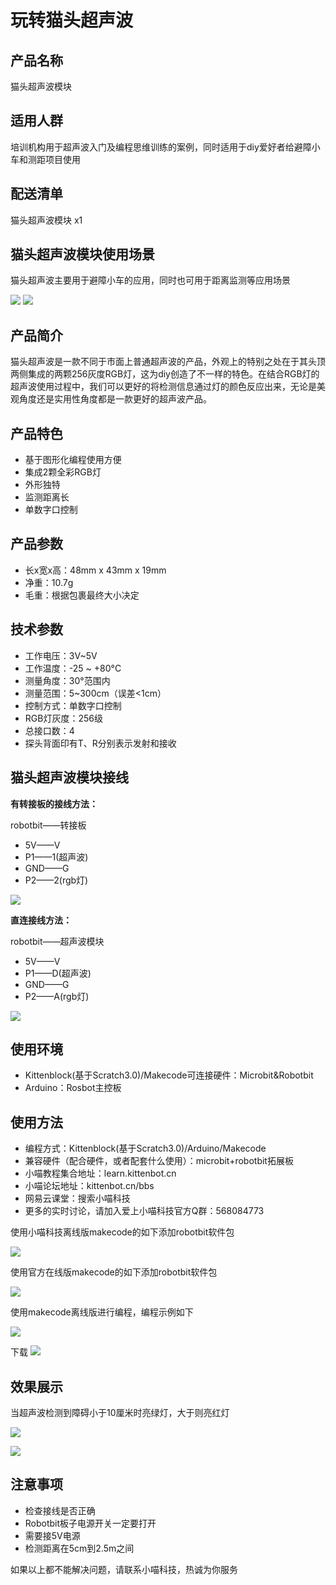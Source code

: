 # 玩转猫头超声波 

## 产品名称

猫头超声波模块

## 适用人群

培训机构用于超声波入门及编程思维训练的案例，同时适用于diy爱好者给避障小车和测距项目使用

## 配送清单

猫头超声波模块 x1

## 猫头超声波模块使用场景

猫头超声波主要用于避障小车的应用，同时也可用于距离监测等应用场景

![](./chaoshengbo/resume.png) 
![](./chaoshengbo/shiyitu.png) 

## 产品简介

猫头超声波是一款不同于市面上普通超声波的产品，外观上的特别之处在于其头顶两侧集成的两颗256灰度RGB灯，这为diy创造了不一样的特色。在结合RGB灯的超声波使用过程中，我们可以更好的将检测信息通过灯的颜色反应出来，无论是美观角度还是实用性角度都是一款更好的超声波产品。

## 产品特色

- 基于图形化编程使用方便
- 集成2颗全彩RGB灯
- 外形独特
- 监测距离长
- 单数字口控制

## 产品参数

- 长x宽x高：48mm x 43mm x 19mm
- 净重：10.7g
- 毛重：根据包裹最终大小决定

## 技术参数

- 工作电压：3V~5V
- 工作温度：-25 ~ +80°C
- 测量角度：30°范围内
- 测量范围：5~300cm（误差<1cm）
- 控制方式：单数字口控制
- RGB灯灰度：256级
- 总接口数：4
- 探头背面印有T、R分别表示发射和接收

## 猫头超声波模块接线

**有转接板的接线方法：** 

robotbit——转接板  

- 5V——V
- P1——1(超声波)
- GND——G
- P2——2(rgb灯)  

![](./chaoshengbo/zhuanjieban.png)  

**直连接线方法：**   

robotbit——超声波模块  

- 5V——V
- P1——D(超声波)
- GND——G
- P2——A(rgb灯)  

![](./chaoshengbo/zhilian.png)  

## 使用环境 

- Kittenblock(基于Scratch3.0)/Makecode可连接硬件：Microbit&Robotbit
- Arduino：Rosbot主控板

## 使用方法

- 编程方式：Kittenblock(基于Scratch3.0)/Arduino/Makecode
- 兼容硬件（配合硬件，或者配套什么使用）：microbit+robotbit拓展板
- 小喵教程集合地址：learn.kittenbot.cn
- 小喵论坛地址：kittenbot.cn/bbs
- 网易云课堂：搜索小喵科技
- 更多的实时讨论，请加入爱上小喵科技官方Q群：568084773

使用小喵科技离线版makecode的如下添加robotbit软件包  

![](./light/jiabao.png)    

使用官方在线版makecode的如下添加robotbit软件包  

![](./light/zaixian.png)  

使用makecode离线版进行编程，编程示例如下  

![](./chaoshengbo/makecode.png)    

下载
![](./chaoshengbo/xiazai.png)    

## 效果展示 

当超声波检测到障碍小于10厘米时亮绿灯，大于则亮红灯  

![](./chaoshengbo/xiaoguo1.png)  

![](./chaoshengbo/xiaoguo2.png)  

## 注意事项 

- 检查接线是否正确   
- Robotbit板子电源开关一定要打开   
- 需要接5V电源  
- 检测距离在5cm到2.5m之间

如果以上都不能解决问题，请联系小喵科技，热诚为你服务
